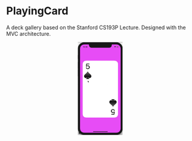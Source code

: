 # PlayingCard
A deck gallery based on the Stanford CS193P Lecture. Designed with the MVC architecture.

<p align="center">
  <img src="demo.gif" style="max-height: 250px;" alt="PlayingCard Preview">
</p>

